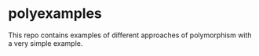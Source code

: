# polyexamples

This repo contains examples of different approaches of polymorphism with a very simple example.
